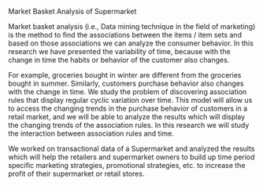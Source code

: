 Market Basket Analysis of Supermarket

Market basket analysis (i.e., Data mining technique in the field of marketing) is the method to find the associations between the items / item sets and based on those associations we can analyze the consumer behavior. In this research we have presented the variability of time, because with the change in time the habits or behavior of the customer also changes.

For example, groceries bought in winter are different from the groceries bought in summer. Similarly, customers purchase behavior also changes with the change in time. We study the problem of discovering association rules that display regular cyclic variation over time. This model will allow us to access the changing trends in the purchase behavior of customers in a retail market, and we will be able to analyze the results which will display the changing trends of the association rules. In this research we will study the interaction between association rules and time.

We worked on transactional data of a Supermarket and analyzed the results which will help the retailers and supermarket owners to build up time period specific marketing strategies, promotional strategies, etc. to increase the profit of their supermarket or retail stores.
